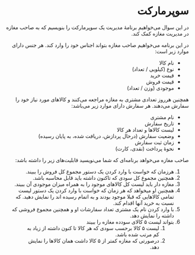 <div dir="rtl">

# سوپرمارکت
در این سوال می‌خواهیم برنامهٔ مدیریت یک سوپرمارکت را بنویسیم که به صاحب مغازه در مدیریت مغازه کمک کند.

در این برنامه می‌خواهیم صاحب مغازه بتواند اجناس خود را وارد کند. هر جنس دارای موارد زیر است:
- نام کالا
- نوع (کیلویی / تعداد)
- قیمت خرید
- قیمت فروش
- موجودی (وزن / تعداد)

همچنین هرروز تعدادی مشتری به مغازه مراجعه می‌کنند و کالاهای مورد نیاز خود را سفارش می‌دهند. هر سفارش دارای موارد زیر می‌باشد:
- نام مشتری
- تاریخ سفارش
- لیست کالاها و تعداد هر کالا
- وضعیت سفارش (درحال پردازش، دریافت شده، به پایان رسیده)
- زمان ثبت سفارش
- نحوهٔ پرداخت (نقدی، کارت)

صاحب مغازه می‌خواهد برنامه‌ای که شما می‌نویسید قابلیت‌های زیر را داشته باشد:
1. هرزمان که خواست با وارد کردن یک دستور مجموع کل فروش را ببیند.
2. همچنین مجموع کل سودی که تاکنون داشته باید قابل محاسبه باشد.
3. مغازه دار باید لیست کل کالا‌های موجود را به همراه میزان موجودی آن ببیند.
4. همچنین او میخواهد که هر زمان که خواست با وارد کردن یک دستور لیست تمامی کالاهایی که قبلا موجود بودند و به اتمام رسیده اند را نمایش دهید. که نسبت به خرید آنها اقدام کند.
5. با وارد کردن نام یک مشتری تعداد سفارشات او و همچنین مجموع فروشی که داشته را نمایش دهد.
6. بتواند لیست ۵ کالای سودده مغازه را ببیند
   1. لیست ۵ کالا برحسب سودی که هر کالا تا کنون داشته از زیاد به کم مرتب شده باشد.
   2. درصورتی که مغازه کمتر از ۵ کالا داشت همان کالا‌ها را نمایش دهد.

</div>